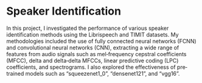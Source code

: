# Speaker Identification
In this project, I investigated the performance of various speaker identification methods
using the Librispeech and TIMIT datasets. My methodologies included the use of fully
connected neural networks (FCNN) and convolutional neural networks (CNN), extracting
a wide range of features from audio signals such as mel‐frequency cepstral coefficients
(MFCC), delta and delta‐delta MFCCs, linear predictive coding (LPC) coefficients, and
spectrograms. I also explored the effectiveness of pre‐trained models such as
“squeezenet1_0”, “densenet121”, and “vgg16”.
